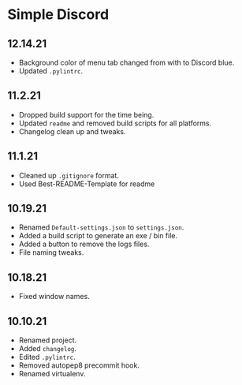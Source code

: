 # Simple Discord

## 12.14.21
 * Background color of menu tab changed from with to Discord blue.
 * Updated `.pylintrc`.

## 11.2.21
 * Dropped build support for the time being.
 * Updated `readme` and removed build scripts for all platforms.
 * Changelog clean up and tweaks.
 
## 11.1.21
 * Cleaned up `.gitignore` format.
 * Used Best-README-Template for readme 
## 10.19.21
 * Renamed `Default-settings.json` to `settings.json`.
 * Added a build script to generate an exe / bin file.
 * Added a button to remove the logs files. 
 * File naming tweaks.
## 10.18.21
 * Fixed window names.
## 10.10.21
  * Renamed project.
  * Added `changelog`.
  * Edited `.pylintrc`.
  * Removed autopep8 precommit hook.
  * Renamed virtualenv. 
